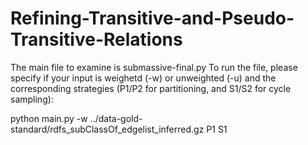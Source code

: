 # Refining-Transitive-and-Pseudo-Transitive-Relations
The main file to examine is submassive-final.py
To run the file, please specify if your input is weighetd (-w) or unweighted (-u) and the corresponding strategies (P1/P2 for partitioning, and S1/S2 for cycle sampling):

python main.py -w ../data-gold-standard/rdfs_subClassOf_edgelist_inferred.gz P1 S1

